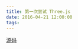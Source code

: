 ```yaml
---
title: 第一次尝试 Three.js 
date: 2016-04-21 12:00:00
tags:
---
```


[源码](https://github.com/longtian/react-three-example)
